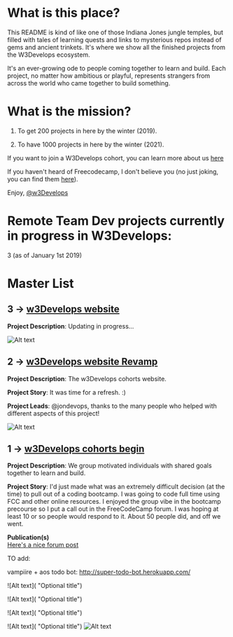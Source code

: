 # What is this place? 

This README is kind of like one of those Indiana Jones jungle temples, but filled with tales of learning quests and links to mysterious repos instead of gems and ancient trinkets. It's where we show all the finished projects from the W3Develops ecosystem. 

It's an ever-growing ode to people coming together to learn and build. Each project, no matter how ambitious or playful, represents strangers from across the world who came together to build something.  

# What is the mission? 

1) To get 200 projects in here by the winter (2019). 

2) To have 1000 projects in here by the winter (2021). 

If you want to join a W3Develops cohort, you can learn more about us [here](https://w3develops.org/)

If you haven't heard of Freecodecamp, I don't believe you (no just joking, you can find them [here](https://www.freecodecamp.com)). <br> 

Enjoy,
[@w3Develops](https://medium.com/@tropicalchancer) 


# Remote Team Dev projects currently in progress in W3Develops: 

3 (as of January 1st 2019)

# Master List

## 3 -> [w3Develops website](https://github.com/w3develops/w3develops)

**Project Description**: Updating in progress...

![Alt text](https://firebasestorage.googleapis.com/v0/b/chingu-master-list.appspot.com/o/Dev-gaido%20testing.png?alt=media&token=aee107b7-4162-488f-b628-9694d8af679f "Optional title")





## 2 -> [w3Develops website Revamp](https://w3develops.github.io/w3develops) 

**Project Description**: The w3Develops cohorts website. 

**Project Story**: It was time for a refresh. :) 

**Project Leads**: @jondevops, thanks to the many people who helped with different aspects of this project! 

![Alt text](https://firebasestorage.googleapis.com/v0/b/chingu-ebd93.appspot.com/o/Projects%20repo%2Fchinguwebsite.png?alt=media&token=ffde9cee-5275-47d6-add5-379fb0de36c4 "Optional title")





## 1 -> [w3Develops cohorts begin](https://w3develops.org)

**Project Description**: We group motivated individuals with shared goals together to learn and build. 

**Project Story**: I'd just made what was an extremely difficult decision (at the time) to pull out of a coding bootcamp. I was going to code full time using FCC and other online resources. I enjoyed the group vibe in the bootcamp precourse so I put a call out in the FreeCodeCamp forum. I was hoping at least 10 or so people would respond to it. About 50 people did, and off we went.

**Publication(s)** <br>
[Here's a nice forum post](https://medium.com/w3develops/w3develops-cohorts-handbook-b25ed1fd7685)
 
 TO add: 
 
 vampiire + aos todo bot: http://super-todo-bot.herokuapp.com/

![Alt text]( "Optional title")

![Alt text]( "Optional title")

![Alt text]( "Optional title")

![Alt text]( "Optional title")
![Alt text](https://firebasestorage.googleapis.com/v0/b/chingu-ebd93.appspot.com/o/featured%20projects.png?alt=media&token=5891590e-64b3-4d9b-a600-3a8c24240e0b "Optional title")

